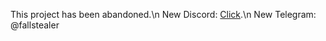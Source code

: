 This project has been abandoned.\n
New Discord: [Click](https://discord.gg/jbeBdD2sZn).\n
New Telegram: @fallstealer
